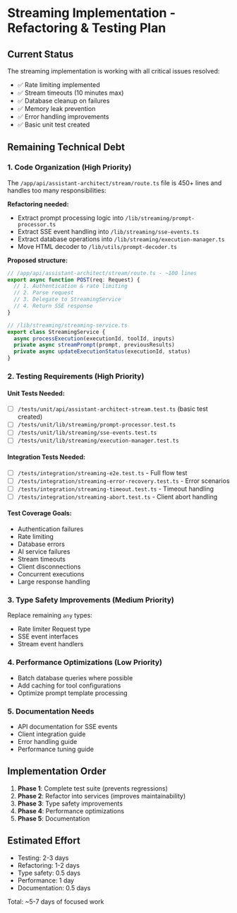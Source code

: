 # Streaming Implementation - Refactoring & Testing Plan

## Current Status
The streaming implementation is working with all critical issues resolved:
- ✅ Rate limiting implemented
- ✅ Stream timeouts (10 minutes max)
- ✅ Database cleanup on failures
- ✅ Memory leak prevention
- ✅ Error handling improvements
- ✅ Basic unit test created

## Remaining Technical Debt

### 1. Code Organization (High Priority)
The `/app/api/assistant-architect/stream/route.ts` file is 450+ lines and handles too many responsibilities:

**Refactoring needed:**
- Extract prompt processing logic into `/lib/streaming/prompt-processor.ts`
- Extract SSE event handling into `/lib/streaming/sse-events.ts`
- Extract database operations into `/lib/streaming/execution-manager.ts`
- Move HTML decoder to `/lib/utils/prompt-decoder.ts`

**Proposed structure:**
```typescript
// /app/api/assistant-architect/stream/route.ts - ~100 lines
export async function POST(req: Request) {
  // 1. Authentication & rate limiting
  // 2. Parse request
  // 3. Delegate to StreamingService
  // 4. Return SSE response
}

// /lib/streaming/streaming-service.ts
export class StreamingService {
  async processExecution(executionId, toolId, inputs)
  private async streamPrompt(prompt, previousResults)
  private async updateExecutionStatus(executionId, status)
}
```

### 2. Testing Requirements (High Priority)

#### Unit Tests Needed:
- [ ] `/tests/unit/api/assistant-architect-stream.test.ts` (basic test created)
- [ ] `/tests/unit/lib/streaming/prompt-processor.test.ts`
- [ ] `/tests/unit/lib/streaming/sse-events.test.ts`
- [ ] `/tests/unit/lib/streaming/execution-manager.test.ts`

#### Integration Tests Needed:
- [ ] `/tests/integration/streaming-e2e.test.ts` - Full flow test
- [ ] `/tests/integration/streaming-error-recovery.test.ts` - Error scenarios
- [ ] `/tests/integration/streaming-timeout.test.ts` - Timeout handling
- [ ] `/tests/integration/streaming-abort.test.ts` - Client abort handling

#### Test Coverage Goals:
- Authentication failures
- Rate limiting
- Database errors
- AI service failures
- Stream timeouts
- Client disconnections
- Concurrent executions
- Large response handling

### 3. Type Safety Improvements (Medium Priority)
Replace remaining `any` types:
- Rate limiter Request type
- SSE event interfaces
- Stream event handlers

### 4. Performance Optimizations (Low Priority)
- Batch database queries where possible
- Add caching for tool configurations
- Optimize prompt template processing

### 5. Documentation Needs
- API documentation for SSE events
- Client integration guide
- Error handling guide
- Performance tuning guide

## Implementation Order
1. **Phase 1**: Complete test suite (prevents regressions)
2. **Phase 2**: Refactor into services (improves maintainability)
3. **Phase 3**: Type safety improvements
4. **Phase 4**: Performance optimizations
5. **Phase 5**: Documentation

## Estimated Effort
- Testing: 2-3 days
- Refactoring: 1-2 days
- Type safety: 0.5 days
- Performance: 1 day
- Documentation: 0.5 days

Total: ~5-7 days of focused work